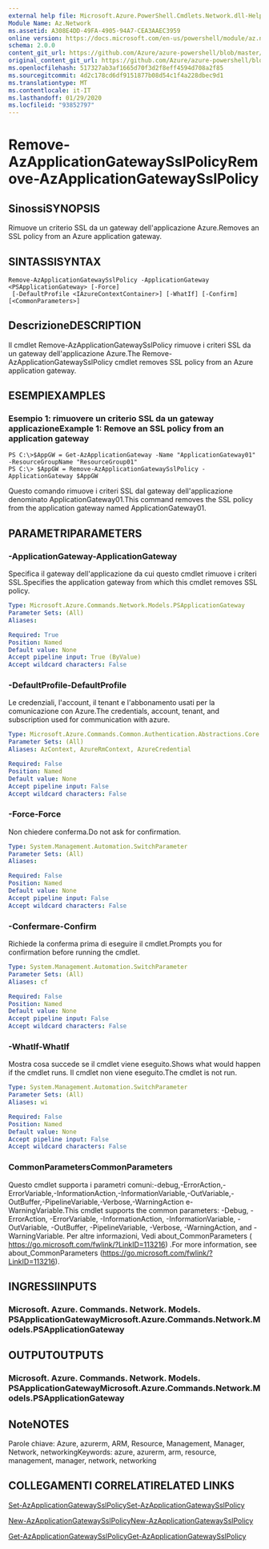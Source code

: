 ```yaml
---
external help file: Microsoft.Azure.PowerShell.Cmdlets.Network.dll-Help.xml
Module Name: Az.Network
ms.assetid: A308E4DD-49FA-4905-94A7-CEA3AAEC3959
online version: https://docs.microsoft.com/en-us/powershell/module/az.network/remove-azapplicationgatewaysslpolicy
schema: 2.0.0
content_git_url: https://github.com/Azure/azure-powershell/blob/master/src/Network/Network/help/Remove-AzApplicationGatewaySslPolicy.md
original_content_git_url: https://github.com/Azure/azure-powershell/blob/master/src/Network/Network/help/Remove-AzApplicationGatewaySslPolicy.md
ms.openlocfilehash: 517327ab3af1665d70f3d2f8eff4594d708a2f85
ms.sourcegitcommit: 4d2c178cd6df9151877b08d54c1f4a228dbec9d1
ms.translationtype: MT
ms.contentlocale: it-IT
ms.lasthandoff: 01/29/2020
ms.locfileid: "93852797"
---
```

# <span data-ttu-id="edcc2-101">Remove-AzApplicationGatewaySslPolicy</span><span class="sxs-lookup"><span data-stu-id="edcc2-101">Remove-AzApplicationGatewaySslPolicy</span></span>

## <span data-ttu-id="edcc2-102">Sinossi</span><span class="sxs-lookup"><span data-stu-id="edcc2-102">SYNOPSIS</span></span>
<span data-ttu-id="edcc2-103">Rimuove un criterio SSL da un gateway dell'applicazione Azure.</span><span class="sxs-lookup"><span data-stu-id="edcc2-103">Removes an SSL policy from an Azure application gateway.</span></span>

## <span data-ttu-id="edcc2-104">SINTASSI</span><span class="sxs-lookup"><span data-stu-id="edcc2-104">SYNTAX</span></span>

```
Remove-AzApplicationGatewaySslPolicy -ApplicationGateway <PSApplicationGateway> [-Force]
 [-DefaultProfile <IAzureContextContainer>] [-WhatIf] [-Confirm] [<CommonParameters>]
```

## <span data-ttu-id="edcc2-105">Descrizione</span><span class="sxs-lookup"><span data-stu-id="edcc2-105">DESCRIPTION</span></span>
<span data-ttu-id="edcc2-106">Il cmdlet Remove-AzApplicationGatewaySslPolicy rimuove i criteri SSL da un gateway dell'applicazione Azure.</span><span class="sxs-lookup"><span data-stu-id="edcc2-106">The Remove-AzApplicationGatewaySslPolicy cmdlet removes SSL policy from an Azure application gateway.</span></span>

## <span data-ttu-id="edcc2-107">ESEMPI</span><span class="sxs-lookup"><span data-stu-id="edcc2-107">EXAMPLES</span></span>

### <span data-ttu-id="edcc2-108">Esempio 1: rimuovere un criterio SSL da un gateway applicazione</span><span class="sxs-lookup"><span data-stu-id="edcc2-108">Example 1: Remove an SSL policy from an application gateway</span></span>
```
PS C:\>$AppGW = Get-AzApplicationGateway -Name "ApplicationGateway01" -ResourceGroupName "ResourceGroup01"
PS C:\> $AppGW = Remove-AzApplicationGatewaySslPolicy -ApplicationGateway $AppGW
```

<span data-ttu-id="edcc2-109">Questo comando rimuove i criteri SSL dal gateway dell'applicazione denominato ApplicationGateway01.</span><span class="sxs-lookup"><span data-stu-id="edcc2-109">This command removes the SSL policy from the application gateway named ApplicationGateway01.</span></span>

## <span data-ttu-id="edcc2-110">PARAMETRI</span><span class="sxs-lookup"><span data-stu-id="edcc2-110">PARAMETERS</span></span>

### <span data-ttu-id="edcc2-111">-ApplicationGateway</span><span class="sxs-lookup"><span data-stu-id="edcc2-111">-ApplicationGateway</span></span>
<span data-ttu-id="edcc2-112">Specifica il gateway dell'applicazione da cui questo cmdlet rimuove i criteri SSL.</span><span class="sxs-lookup"><span data-stu-id="edcc2-112">Specifies the application gateway from which this cmdlet removes SSL policy.</span></span>

```yaml
Type: Microsoft.Azure.Commands.Network.Models.PSApplicationGateway
Parameter Sets: (All)
Aliases:

Required: True
Position: Named
Default value: None
Accept pipeline input: True (ByValue)
Accept wildcard characters: False
```

### <span data-ttu-id="edcc2-113">-DefaultProfile</span><span class="sxs-lookup"><span data-stu-id="edcc2-113">-DefaultProfile</span></span>
<span data-ttu-id="edcc2-114">Le credenziali, l'account, il tenant e l'abbonamento usati per la comunicazione con Azure.</span><span class="sxs-lookup"><span data-stu-id="edcc2-114">The credentials, account, tenant, and subscription used for communication with azure.</span></span>

```yaml
Type: Microsoft.Azure.Commands.Common.Authentication.Abstractions.Core.IAzureContextContainer
Parameter Sets: (All)
Aliases: AzContext, AzureRmContext, AzureCredential

Required: False
Position: Named
Default value: None
Accept pipeline input: False
Accept wildcard characters: False
```

### <span data-ttu-id="edcc2-115">-Force</span><span class="sxs-lookup"><span data-stu-id="edcc2-115">-Force</span></span>
<span data-ttu-id="edcc2-116">Non chiedere conferma.</span><span class="sxs-lookup"><span data-stu-id="edcc2-116">Do not ask for confirmation.</span></span>

```yaml
Type: System.Management.Automation.SwitchParameter
Parameter Sets: (All)
Aliases:

Required: False
Position: Named
Default value: None
Accept pipeline input: False
Accept wildcard characters: False
```

### <span data-ttu-id="edcc2-117">-Confermare</span><span class="sxs-lookup"><span data-stu-id="edcc2-117">-Confirm</span></span>
<span data-ttu-id="edcc2-118">Richiede la conferma prima di eseguire il cmdlet.</span><span class="sxs-lookup"><span data-stu-id="edcc2-118">Prompts you for confirmation before running the cmdlet.</span></span>

```yaml
Type: System.Management.Automation.SwitchParameter
Parameter Sets: (All)
Aliases: cf

Required: False
Position: Named
Default value: None
Accept pipeline input: False
Accept wildcard characters: False
```

### <span data-ttu-id="edcc2-119">-WhatIf</span><span class="sxs-lookup"><span data-stu-id="edcc2-119">-WhatIf</span></span>
<span data-ttu-id="edcc2-120">Mostra cosa succede se il cmdlet viene eseguito.</span><span class="sxs-lookup"><span data-stu-id="edcc2-120">Shows what would happen if the cmdlet runs.</span></span>
<span data-ttu-id="edcc2-121">Il cmdlet non viene eseguito.</span><span class="sxs-lookup"><span data-stu-id="edcc2-121">The cmdlet is not run.</span></span>

```yaml
Type: System.Management.Automation.SwitchParameter
Parameter Sets: (All)
Aliases: wi

Required: False
Position: Named
Default value: None
Accept pipeline input: False
Accept wildcard characters: False
```

### <span data-ttu-id="edcc2-122">CommonParameters</span><span class="sxs-lookup"><span data-stu-id="edcc2-122">CommonParameters</span></span>
<span data-ttu-id="edcc2-123">Questo cmdlet supporta i parametri comuni:-debug,-ErrorAction,-ErrorVariable,-InformationAction,-InformationVariable,-OutVariable,-OutBuffer,-PipelineVariable,-Verbose,-WarningAction e-WarningVariable.</span><span class="sxs-lookup"><span data-stu-id="edcc2-123">This cmdlet supports the common parameters: -Debug, -ErrorAction, -ErrorVariable, -InformationAction, -InformationVariable, -OutVariable, -OutBuffer, -PipelineVariable, -Verbose, -WarningAction, and -WarningVariable.</span></span> <span data-ttu-id="edcc2-124">Per altre informazioni, Vedi about_CommonParameters ( https://go.microsoft.com/fwlink/?LinkID=113216) .</span><span class="sxs-lookup"><span data-stu-id="edcc2-124">For more information, see about_CommonParameters (https://go.microsoft.com/fwlink/?LinkID=113216).</span></span>

## <span data-ttu-id="edcc2-125">INGRESSI</span><span class="sxs-lookup"><span data-stu-id="edcc2-125">INPUTS</span></span>

### <span data-ttu-id="edcc2-126">Microsoft. Azure. Commands. Network. Models. PSApplicationGateway</span><span class="sxs-lookup"><span data-stu-id="edcc2-126">Microsoft.Azure.Commands.Network.Models.PSApplicationGateway</span></span>

## <span data-ttu-id="edcc2-127">OUTPUT</span><span class="sxs-lookup"><span data-stu-id="edcc2-127">OUTPUTS</span></span>

### <span data-ttu-id="edcc2-128">Microsoft. Azure. Commands. Network. Models. PSApplicationGateway</span><span class="sxs-lookup"><span data-stu-id="edcc2-128">Microsoft.Azure.Commands.Network.Models.PSApplicationGateway</span></span>

## <span data-ttu-id="edcc2-129">Note</span><span class="sxs-lookup"><span data-stu-id="edcc2-129">NOTES</span></span>
<span data-ttu-id="edcc2-130">Parole chiave: Azure, azurerm, ARM, Resource, Management, Manager, Network, networking</span><span class="sxs-lookup"><span data-stu-id="edcc2-130">Keywords: azure, azurerm, arm, resource, management, manager, network, networking</span></span>

## <span data-ttu-id="edcc2-131">COLLEGAMENTI CORRELATI</span><span class="sxs-lookup"><span data-stu-id="edcc2-131">RELATED LINKS</span></span>

[<span data-ttu-id="edcc2-132">Set-AzApplicationGatewaySslPolicy</span><span class="sxs-lookup"><span data-stu-id="edcc2-132">Set-AzApplicationGatewaySslPolicy</span></span>](./Set-AzApplicationGatewaySslPolicy.md)

[<span data-ttu-id="edcc2-133">New-AzApplicationGatewaySslPolicy</span><span class="sxs-lookup"><span data-stu-id="edcc2-133">New-AzApplicationGatewaySslPolicy</span></span>](./New-AzApplicationGatewaySslPolicy.md)

[<span data-ttu-id="edcc2-134">Get-AzApplicationGatewaySslPolicy</span><span class="sxs-lookup"><span data-stu-id="edcc2-134">Get-AzApplicationGatewaySslPolicy</span></span>](./Get-AzApplicationGatewaySslPolicy.md)


